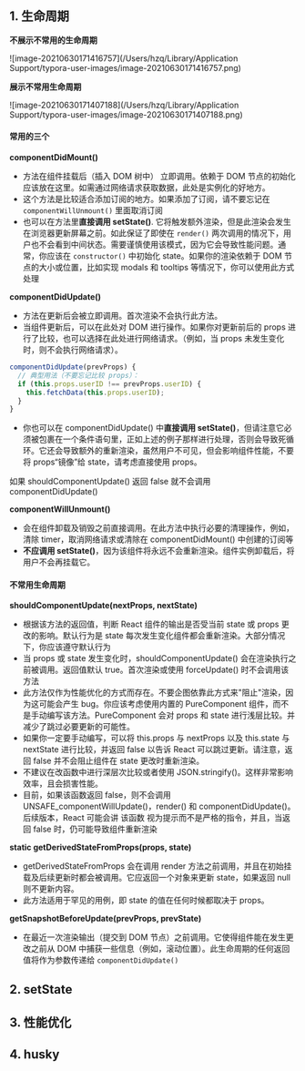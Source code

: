 ## 1. 生命周期

**不展示不常用的生命周期**

![image-20210630171416757](/Users/hzq/Library/Application Support/typora-user-images/image-20210630171416757.png)

**展示不常用生命周期**

![image-20210630171407188](/Users/hzq/Library/Application Support/typora-user-images/image-20210630171407188.png)

#### 常用的三个

**componentDidMount()**

- 方法在组件挂载后（插入 DOM 树中） 立即调用。依赖于 DOM 节点的初始化应该放在这里。如需通过网络请求获取数据，此处是实例化的好地方。
- 这个方法是比较适合添加订阅的地方。如果添加了订阅，请不要忘记在 `componentWillUnmount()` 里面取消订阅
- 也可以在方法里**直接调用 setState()**. 它将触发额外渲染，但是此渲染会发生在浏览器更新屏幕之前。如此保证了即使在 `render()` 两次调用的情况下，用户也不会看到中间状态。需要谨慎使用该模式，因为它会导致性能问题。通常，你应该在 `constructor()` 中初始化 state。如果你的渲染依赖于 DOM 节点的大小或位置，比如实现 modals 和 tooltips 等情况下，你可以使用此方式处理

**componentDidUpdate()**

- 方法在更新后会被立即调用。首次渲染不会执行此方法。
- 当组件更新后，可以在此处对 DOM 进行操作。如果你对更新前后的 props 进行了比较，也可以选择在此处进行网络请求。（例如，当 props 未发生变化时，则不会执行网络请求）。

```jsx
componentDidUpdate(prevProps) {
  // 典型用法（不要忘记比较 props）：
  if (this.props.userID !== prevProps.userID) {
    this.fetchData(this.props.userID);
  }
}
```

- 你也可以在 componentDidUpdate() 中**直接调用 setState()**，但请注意它必须被包裹在一个条件语句里，正如上述的例子那样进行处理，否则会导致死循环。它还会导致额外的重新渲染，虽然用户不可见，但会影响组件性能，不要将 props“镜像”给 state，请考虑直接使用 props。

如果 shouldComponentUpdate() 返回 false 就不会调用 componentDidUpdate()

**componentWillUnmount()**

- 会在组件卸载及销毁之前直接调用。在此方法中执行必要的清理操作，例如，清除 timer，取消网络请求或清除在 componentDidMount() 中创建的订阅等
- **不应调用 setState()**，因为该组件将永远不会重新渲染。组件实例卸载后，将用户不会再挂载它。

#### 不常用生命周期

**shouldComponentUpdate(nextProps, nextState)**

- 根据该方法的返回值，判断 React 组件的输出是否受当前 state 或 props 更改的影响。默认行为是 state 每次发生变化组件都会重新渲染。大部分情况下，你应该遵守默认行为
- 当 props 或 state 发生变化时，shouldComponentUpdate() 会在渲染执行之前被调用。返回值默认 true。首次渲染或使用 forceUpdate() 时不会调用该方法
- 此方法仅作为性能优化的方式而存在。不要企图依靠此方式来"阻止"渲染，因为这可能会产生 bug。你应该考虑使用内置的 PureComponent 组件，而不是手动编写该方法。PureComponent 会对 props 和 state 进行浅层比较。并减少了跳过必要更新的可能性。
- 如果你一定要手动编写，可以将 this.props 与 nextProps 以及 this.state 与 nextState 进行比较，并返回 false 以告诉 React 可以跳过更新。请注意，返回 false 并不会阻止组件在 state 更改时重新渲染。
- 不建议在改函数中进行深层次比较或者使用 JSON.stringify()。这样非常影响效率，且会损害性能。
- 目前，如果该函数返回 false，则不会调用 UNSAFE_componentWillUpdate()，render() 和 componentDidUpdate()。后续版本，React 可能会讲 该函数 视为提示而不是严格的指令，并且，当返回 false 时，仍可能导致组件重新渲染

**static getDerivedStateFromProps(props, state)**

- getDerivedStateFromProps 会在调用 render 方法之前调用，并且在初始挂载及后续更新时都会被调用。它应返回一个对象来更新 state，如果返回 null 则不更新内容。
- 此方法适用于罕见的用例，即 state 的值在任何时候都取决于 props。

**getSnapshotBeforeUpdate(prevProps, prevState)**

- 在最近一次渲染输出（提交到 DOM 节点）之前调用。它使得组件能在发生更改之前从 DOM 中捕获一些信息（例如，滚动位置）。此生命周期的任何返回值将作为参数传递给 `componentDidUpdate()`


## 2. setState

## 3. 性能优化

## 4. husky